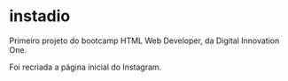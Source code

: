 # instadio
Primeiro projeto do bootcamp HTML Web Developer, da Digital Innovation One.
<p>Foi recriada a página inicial do Instagram.</p>
